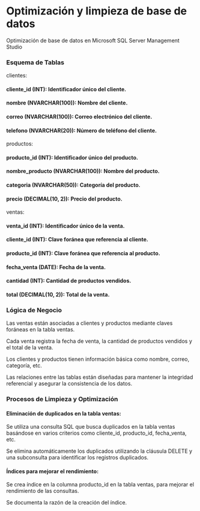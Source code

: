 # Optimización y limpieza de base de datos
Optimización de base de datos en Microsoft SQL Server Management Studio

### Esquema de Tablas

clientes:

#### cliente_id (INT): Identificador único del cliente.
#### nombre (NVARCHAR(100)): Nombre del cliente.
#### correo (NVARCHAR(100)): Correo electrónico del cliente.
#### telefono (NVARCHAR(20)): Número de teléfono del cliente.

productos:

#### producto_id (INT): Identificador único del producto.
#### nombre_producto (NVARCHAR(100)): Nombre del producto.
#### categoria (NVARCHAR(50)): Categoría del producto.
#### precio (DECIMAL(10, 2)): Precio del producto.

ventas:

#### venta_id (INT): Identificador único de la venta.
#### cliente_id (INT): Clave foránea que referencia al cliente.
#### producto_id (INT): Clave foránea que referencia al producto.
#### fecha_venta (DATE): Fecha de la venta.
#### cantidad (INT): Cantidad de productos vendidos.
#### total (DECIMAL(10, 2)): Total de la venta.

### Lógica de Negocio

Las ventas están asociadas a clientes y productos mediante claves foráneas en la tabla ventas.

Cada venta registra la fecha de venta, la cantidad de productos vendidos y el total de la venta.

Los clientes y productos tienen información básica como nombre, correo, categoría, etc.

Las relaciones entre las tablas están diseñadas para mantener la integridad referencial y asegurar la consistencia de los datos.

### Procesos de Limpieza y Optimización

#### Eliminación de duplicados en la tabla ventas:

Se utiliza una consulta SQL que busca duplicados en la tabla ventas basándose en varios criterios como cliente_id, producto_id, fecha_venta, etc.

Se elimina automáticamente los duplicados utilizando la cláusula DELETE y una subconsulta para identificar los registros duplicados.

#### Índices para mejorar el rendimiento:

Se crea índice en la columna producto_id en la tabla ventas, para mejorar el rendimiento de las consultas.

Se documenta la razón de la creación del índice.
